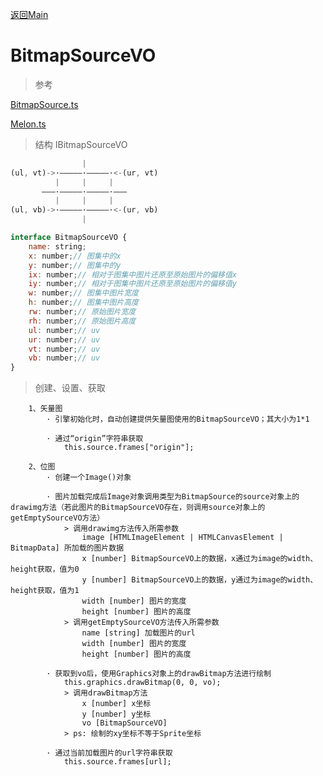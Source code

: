 [返回Main](./Main.md) 
# BitmapSourceVO

> 参考
    
[BitmapSource.ts](./BitmapSource.md)

[Melon.ts](./)


> 结构 IBitmapSourceVO
```javascript
                |
(ul, vt)->·—————·—————·<-(ur, vt)
          |     |     |
       ———·—————·—————·———
          |     |     |
(ul, vb)->·—————·—————·<-(ur, vb)
                |

interface BitmapSourceVO {
    name: string;
    x: number;// 图集中的x
    y: number;// 图集中的y
    ix: number;// 相对于图集中图片还原至原始图片的偏移值x
    iy: number;// 相对于图集中图片还原至原始图片的偏移值y
    w: number;// 图集中图片宽度
    h: number;// 图集中图片高度
    rw: number;// 原始图片宽度
    rh: number;// 原始图片高度
    ul: number;// uv
    ur: number;// uv
    vt: number;// uv
    vb: number;// uv
}
```

> 创建、设置、获取
        
        1、矢量图
            · 引擎初始化时，自动创建提供矢量图使用的BitmapSourceVO；其大小为1*1
            
            · 通过“origin”字符串获取
                this.source.frames["origin"];

        2、位图
            · 创建一个Image()对象

            · 图片加载完成后Image对象调用类型为BitmapSource的source对象上的drawimg方法（若此图片的BitmapSourceVO存在，则调用source对象上的getEmptySourceVO方法）
                > 调用drawimg方法传入所需参数
                    image [HTMLImageElement | HTMLCanvasElement | BitmapData] 所加载的图片数据
                    x [number] BitmapSourceVO上的数据，x通过为image的width、height获取，值为0
                    y [number] BitmapSourceVO上的数据，y通过为image的width、height获取，值为1
                    width [number] 图片的宽度
                    height [number] 图片的高度
                > 调用getEmptySourceVO方法传入所需参数
                    name [string] 加载图片的url
                    width [number] 图片的宽度
                    height [number] 图片的高度

            · 获取到vo后，使用Graphics对象上的drawBitmap方法进行绘制
                this.graphics.drawBitmap(0, 0, vo);
                > 调用drawBitmap方法
                    x [number] x坐标
                    y [number] y坐标
                    vo [BitmapSourceVO]
                > ps: 绘制的xy坐标不等于Sprite坐标

            · 通过当前加载图片的url字符串获取
                this.source.frames[url];